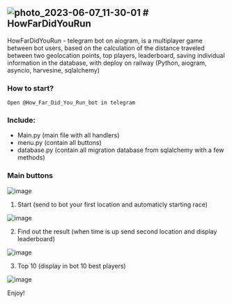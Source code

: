 ![photo_2023-06-07_11-30-01](https://github.com/pustishka/HowFarDidYouRun/assets/103222223/d784e627-f668-4558-8821-fd87610a5fd0) # HowFarDidYouRun
---
HowFarDidYouRun - telegram bot on aiogram, is a multiplayer game between bot users, based on the calculation of the distance traveled between two geolocation points, top players, leaderboard, saving individual information in the database, with deploy on railway (Python, aiogram, asyncio, harvesine, sqlalchemy)
### How to start?
```
Open @How_Far_Did_You_Run_bot in telegram
```
### Include:
+ Main.py (main file with all handlers)
+ menu.py (contain all buttons)
+ database.py (contain all migration database from sqlalchemy with a few methods)
### Main buttons
![image](https://github.com/pustishka/HowFarDidYouRun/assets/103222223/6f330432-a45f-4517-9534-a3a53fbe4154)
1. Start (send to bot your first location and automaticly starting race)

![image](https://github.com/pustishka/HowFarDidYouRun/assets/103222223/18a3b727-f569-430a-86d6-9c88fbdd6a23)

2. Find out the result (when time is up send second location and display leaderboard)

![image](https://github.com/pustishka/HowFarDidYouRun/assets/103222223/9255f5a6-ebc5-4598-9455-826052055add)

3. Top 10 (display in bot 10 best players)

![image](https://github.com/pustishka/HowFarDidYouRun/assets/103222223/1be53463-7c11-42ae-a9e2-fd581199234e)

Enjoy!
